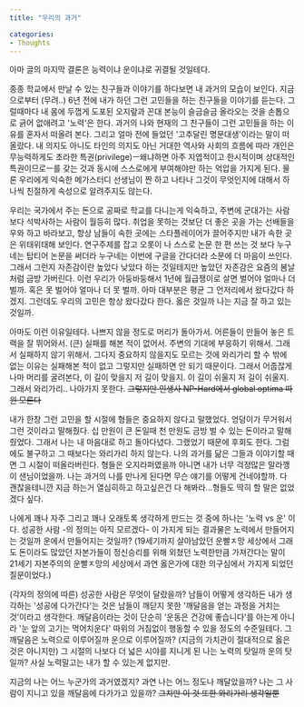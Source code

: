 ```yaml
---
title: "우리의 과거"

categories:
- Thoughts
---
```


아마 글의 마지막 결론은 능력이냐 운이냐로 귀결될 것일테다.



종종 학교에서 만날 수 있는 친구들과 이야기를 하다보면 내 과거의 모습이 보인다. 지금으로부터 (무려..) 6년 전에 내가 하던 그런 고민들을 하는 친구들을 이야기를 듣는다. 그럴때마다 내 몸에 두껍게 도포된 오지랖과 꼰대 본능이 슬금슬금 올라오는 것을 손톱으로 긁어 없애려고 '노력'~~은~~ 한다. 과거의 나와 현재의 그 친구들이 그런 고민들을 하는 이유를 혼자서 떠올려 본다. 그리고 얼마 전에 들었던 '고추달린 명문대생'이라는 말이 떠올랐다. 내 의지도 아니도 타인의 의지도 아닌 거대한 역사와 사회의 흐름에 따라 개인은 무능력하게도 초라한 특권(privilege)ㅡ왜냐하면 아주 지엽적이고 한시적이며 상대적인 특권이므로ㅡ를 갖는 것과 동시에 스스로에게 부여해야만 하는 억압을 가지게 된다. 물론 우리에게 익숙한 메가스터디 선생님이 짠 하고 나타나 그것이 무엇인지에 대해서 하나씩 친절하게 속성으로 알려주지도 않는다.



우리는 국가에서 주는 돈으로 공짜로 학교를 다니는게 익숙하고, 주변에 군대가는 사람보다 석박사하는 사람이 월등히 많다. 취업을 못하는 것보단 더 좋은 곳을 가는 선배들을 우와 하고 바라보고, 항상 남들이 속한 곳에는 스타플레이어가 끌어주지만 내가 속한 곳은 위태위태해 보인다. 연구주제를 잡고 오롯이 나 스스로 논문 한 편 쓰는 것 보다 누구네는 탑티어 논문을 써더라 누구네는 이번에 구글을 간다더라 소문에 더 마음이 쓰인다.  그래서 그런지 자존감이란 높았다 낮았다 하는 것일테지만 높았던 자존감은 요즘의 봄날처럼 금방 가버린다. 이런 우리가 아둥바둥해서 1년에 월급쟁이로 살면 벌어야 얼마나 더 벌까. 혹은 못 벌어야 얼마나 더 못 벌까. 아마 대부분은 평균 그 언저리에서 왔다갔다 하겠지. 그런데도 우리의 고민은 항상 왔다갔다 한다. 옳은 것일까 나는 지금 잘 하고 있는 것일까.



아마도 이런 이유일테다. 나쁘지 않을 정도로 머리가 돌아가서. 어른들이 만들어 놓은 트랙을 잘 뛰어와서. (큰) 실패를 해본 적이 없어서. 주변의 기대에 부응하기 위해서. 그래서 실패하지 않기 위해서. 그다지 중요하지 않을지도 모르는 것에 와리가리 할 수 밖에 없는 이유는 실패해본 적이 없고 그렇지만 실패하면 안 되기 때문이다. 그래서 어줍잖게나마 머리를 굴려본다, 이 길이 맞을지 저 길이 맞을지. 이 길이 쉬울지 저 길이 쉬울지. 그래서 와리가리.. 나아가지 못한다. ~~그렇지만 인생사 NP-Hard에서 global optima 따윈 모른다~~



내가 한창 그런 고민을 할 시절에 형들은 중요하지 않다고 말했었다. 엉덩이가 무거워서 그런 것이라고 말해줬다. 십 만원이 큰 돈일때 천 만원도 금방 벌 수 있는 돈이라고 말해줬었다. 그래서 나는 내 마음대로 하고 돌아다녔다. 그랬었기 때문에 후회도 한다. 그럼에도 불구하고 그 때보다는 와리가리 하지 않는다. 나의 과거를 닮은 그들과 이야기할 때면 그 시절이 떠올라버린다. 형들은 오지라퍼였을까 아니면 내가 너무 걱정많은 말라깽이 샌님이었을까. 나는 과거의 나를 만나게 된다면 무슨 얘기를 어떻게 건네야할까. 다 괜찮을테니깐 지금 하는거 열심히하고 하고싶은건 다 해봐라...형들도 딱히 할 말은 없었겠다 싶다.



나에게 꽤나 자주 그리고 꽤나 오래토록 생각하게 만드는 것 중에 하나는 '노력 vs 운' 이다. 성공한 사람 -의 정의는 아직 모르겠다- 이 가지게 되는 결과물은 노력에서 만들어지는 것일까 운에서 만들어지는 것일까? (19세기까지 살아남았던 운빨ㅈ망 세상에서 그래도 돈이라도 많았던 자본가들이 정신승리를 위해 외쳤던 노력한만큼 가져간다는 말이 21세기 자본주의의 운빨ㅈ망의 세상에서 과연 옳은가에 대한 의구심에서 가지게 되었던 질문이었다.)



(각자의 정의에 따른) 성공한 사람은 무엇이 달랐을까? 남들이 어떻게 생각하든 내가 생각하는 '성공에 다가간다'는 것은 남들이 깨닫지 못한 '깨달음을 얻는 과정을 거치는 것'이라고 생각한다. 깨달음이라는 것이 단순히 '운동은 건강에 좋습니다'를 아는게 아니라 '눈 앞의 고기는 먹어치운다' 따위의 거침없이 행동할 수 있을 정도의 수준일테다. 그 깨달음은 노력으로 이루어질까 운으로 이루어질까? (지금의 가치관이 절대적으로 옳은 것은 아니지만) 그 시절의 나보다 더 넓은 시야를 지니게 된 나는 노력의 탓일까 운의 탓일까? 사실 노력말고는 내가 할 수 있는게 없지만.



지금의 나는 어느 누군가의 과거였겠지? 과연 나는 어느 정도나 깨달았을까? 나는 그 사람이 지니고 있을 깨달음에 다가가고 있을까? ~~그치만 이 것 또한 와리가리 생각일뿐~~